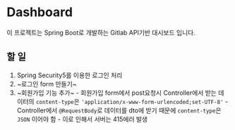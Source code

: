 # Dashboard
이 프로젝트는 Spring Boot로 개발하는 Gitlab API기반 대시보드 입니다.

## 할 일
  1. Spring Security5를 이용한 로그인 처리
  2. ~로그인 form 만들기~
  3. ~회원가입 기능 추가~
    - 회원가입 form에서 post요청시 Controller에서 받는 데이터의 ```content-type```은 ```'application/x-www-form-urlencoded;set-UTF-8'```
    - Controller에서 ```@RequestBody```로 데이터를 dto에 받기 때문에 ```content-type```은 ```JSON``` 이어야 함
    - 이로 인해서 서버는 415에러 발생
